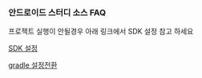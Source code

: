 ### 안드로이드 스터디 소스 FAQ

프로젝트 실행이 안될경우 아래 링크에서 SDK 설정 참고 하세요

[SDK 설정](http://wiki.coupang.net:8090/pages/viewpage.action?pageId=21783367)

[gradle 설정전환](http://wiki.coupang.net:8090/pages/viewpage.action?pageId=27761265)

